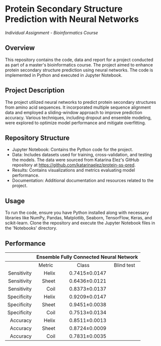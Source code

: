# Protein Secondary Structure Prediction with Neural Networks
*Individual Assignment - Bioinformatics Course*

## Overview
This repository contains the code, data and report for a project conducted as part of a master's bioinformatics course. The project aimed to enhance protein secondary structure prediction using neural networks. The code is implemented in Python and executed in Jupyter Notebook.

## Project Description
The project utilized neural networks to predict protein secondary structures from amino acid sequences. It incorporated multiple sequence alignment data and employed a sliding-window approach to improve prediction accuracy. Various techniques, including dropout and ensemble modeling, were explored to optimize model performance and mitigate overfitting.

## Repository Structure
- Jupyter Notebook: Contains the Python code for the project.
- Data: Includes datasets used for training, cross-validation, and testing the models. The data were sourced from Katarina Elez's GitHub repository at https://github.com/katarinaelez/protein-ss-pred.
- Results: Contains visualizations and metrics evaluating model performance.
- Documentation: Additional documentation and resources related to the project.

## Usage
To run the code, ensure you have Python installed along with necessary libraries like NumPy, Pandas, Matplotlib, Seaborn, TensorFlow, Keras, and scikit-learn. Clone the repository and execute the Jupyter Notebook files in the 'Notebooks' directory.

## Performance
<table>
    <thead>
        <tr>
            <th></th>
            <th colspan=3>Ensemble Fully Connected Neural Network</th>
        </tr>
    </thead>
    <tbody align="right">
        <tr align="center">
            <td></td>
            <td>Metric</td>
            <td>Class</td>
            <td>Blind test</td>
        </tr>
        <tr>
            <td>Sensitivity</td>
            <td>Helix</td>
            <td>0.7415±0.0147</td>
        </tr>
        <tr>
            <td>Sensitivity</td>
            <td>Sheet</td>
            <td>0.6436±0.0121</td>
        </tr>
        <tr>
            <td>Sensitivity</td>
            <td>Coil</td>
            <td>0.8373±0.0137</td>
        </tr>
        <tr>
            <td>Specificity</td>
            <td>Helix</td>
            <td>0.9209±0.0147</td>
        </tr>
        <tr>
            <td>Specificity</td>
            <td>Sheet</td>
            <td>0.9451±0.0038</td>
        </tr>
        <tr>
            <td>Specificity</td>
            <td>Coil</td>
            <td>0.7513±0.0134</td>
        </tr>
        <tr>
            <td>Accuracy</td>
            <td>Helix</td>
            <td>0.8511±0.0013</td>
        </tr>
        <tr>
            <td>Accuracy</td>
            <td>Sheet</td>
            <td>0.8724±0.0009</td>
        </tr>
        <tr>
            <td>Accuracy</td>
            <td>Coil</td>
            <td>0.7831±0.0035</td>
        </tr>
    </tbody>
</table>
